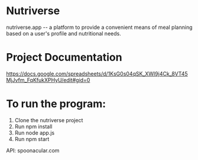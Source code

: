 # Nutriverse 
nutriverse.app  -- a platform to provide a convenient means of meal planning based on a user's profile and nutritional needs.
# Project Documentation
https://docs.google.com/spreadsheets/d/1KsG0s04qSK_XWI9j4Ck_8VT45MjJvfm_FqKfukXPHyU/edit#gid=0

# To run the program:
1. Clone the nutriverse project
2. Run npm install 
3. Run node app.js
4. Run npm start

API: spoonacular.com
